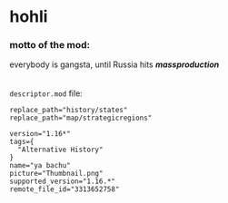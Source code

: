 # hohli

### motto of the mod:
everybody is gangsta, until Russia hits ***massproduction***
<br/><br/><br/>
`descriptor.mod` file:
```
replace_path="history/states"
replace_path="map/strategicregions"

version="1.16*"
tags={
  "Alternative History"
}
name="ya bachu"
picture="Thumbnail.png"
supported_version="1.16.*"
remote_file_id="3313652758"
```
